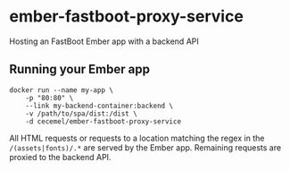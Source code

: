 # ember-fastboot-proxy-service
Hosting an FastBoot Ember app with a backend API

## Running your Ember app
    docker run --name my-app \
        -p "80:80" \
        --link my-backend-container:backend \
        -v /path/to/spa/dist:/dist \
        -d cecemel/ember-fastboot-proxy-service

All HTML requests or requests to a location matching the regex in the  `/(assets|fonts)/.*` are served by the Ember app.
Remaining requests are proxied to the backend API.
